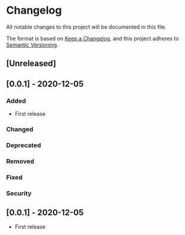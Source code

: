 # Changelog
All notable changes to this project will be documented in this file.

The format is based on [Keep a Changelog](https://keepachangelog.com/en/1.0.0/),
and this project adheres to [Semantic Versioning](https://semver.org/spec/v2.0.0.html).

## [Unreleased]

## [0.0.1] - 2020-12-05

### Added
- First release

### Changed

### Deprecated

### Removed

### Fixed

### Security

## [0.0.1] - 2020-12-05
- First release
